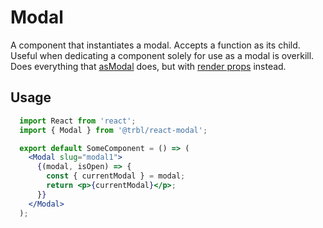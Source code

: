 # Modal

A component that instantiates a modal. Accepts a function as its child. Useful when dedicating a component solely for use as a modal is overkill. Does everything that [asModal](../asModal/README.md) does, but with [render props](https://reactjs.org/docs/render-props.html) instead.

## Usage

```jsx
  import React from 'react';
  import { Modal } from '@trbl/react-modal';

  export default SomeComponent = () => (
    <Modal slug="modal1">
      {(modal, isOpen) => {
        const { currentModal } = modal;
        return <p>{currentModal}</p>;
      }}
    </Modal>
  );
```
